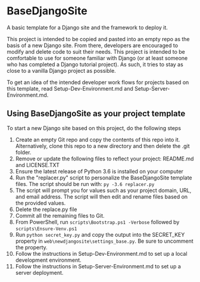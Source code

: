 BaseDjangoSite
==============

A basic template for a Django site and the framework to deploy it.

This project is intended to be copied and pasted into an empty repo as the basis of a new Django site. From there, developers are encouraged to modify and delete code to suit their needs. This project is intended to be comfortable to use for someone familiar with Django (or at least someone who has completed a Django tutorial project). As such, it tries to stay as close to a vanilla Django project as possible.

To get an idea of the intended developer work flows for projects based on this template, read Setup-Dev-Environment.md and Setup-Server-Environment.md.

Using BaseDjangoSite as your project template
---------------------------------------------
To start a new Django site based on this project, do the following steps

1. Create an empty Git repo and copy the contents of this repo into it. Alternatively, clone this repo to a new directory and then delete the .git folder.
1. Remove or update the following files to reflect your project: README.md and LICENSE.TXT
1. Ensure the latest release of Python 3.6 is installed on your computer
1. Run the "replacer.py" script to personalize the BaseDjangoSite template files. The script should be run with: ```py -3.6 replacer.py```
1. The script will prompt you for values such as your project domain, URL, and email address. The script will then edit and rename files based on the provided values.
1. Delete the replace.py file
1. Commit all the remaining files to Git.
1. From PowerShell, run ```scripts\Bootstrap.ps1 -Verbose``` followed by ```scripts\Ensure-Venv.ps1```
1. Run ```python secret_key.py``` and copy the output into the SECRET_KEY property in ```web\newdjangosite\settings_base.py```. Be sure to uncomment the property.
1. Follow the instructions in Setup-Dev-Environment.md to set up a local development environment.
1. Follow the instructions in Setup-Server-Environment.md to set up a server deployment.
